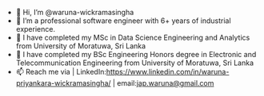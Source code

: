 - 👋 Hi, I’m @waruna-wickramasingha
- 👀 I’m a professional software engineer with 6+ years of industrial experience.
- 🌱 I have completed my MSc in Data Science Engineering and Analytics from University of Moratuwa, Sri Lanka
- 🌱 I have completed my BSc Engineering Honors degree in Electronic and Telecommunication Engineering from University of Moratuwa, Sri Lanka
- 📫 Reach me via | LinkedIn:https://www.linkedin.com/in/waruna-priyankara-wickramasingha/ | email:jap.waruna@gmail.com

<!---
waruna-wickramasingha/waruna-wickramasingha is a ✨ special ✨ repository because its `README.md` (this file) appears on your GitHub profile.
You can click the Preview link to take a look at your changes.
--->
